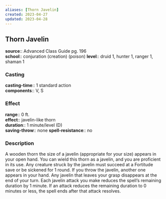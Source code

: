 ```yaml
---
aliases: [Thorn Javelin]
created: 2023-04-27
updated: 2023-04-28
---
```


## Thorn Javelin

**source**:: Advanced Class Guide pg. 196  
**school**:: conjuration (creation) (poison)
**level**:: druid 1, hunter 1, ranger 1, shaman 1

### Casting

**casting-time**:: 1 standard action  
**components**:: V, S

### Effect

**range**:: 0 ft.  
**effect**:: javelin-like thorn  
**duration**:: 1 minute/level (D)  
**saving-throw**:: none
**spell-resistance**:: no

### Description

A wooden thorn the size of a javelin (appropriate for your size) appears in your open hand. You can wield this thorn as a javelin, and you are proficient in its use. Any creature struck by the javelin must succeed at a Fortitude save or be sickened for 1 round. If you throw the javelin, another one appears in your hand. Any javelin that leaves your grasp disappears at the end of your turn. Each javelin attack you make reduces the spell’s remaining duration by 1 minute. If an attack reduces the remaining duration to 0 minutes or less, the spell ends after that attack resolves.
